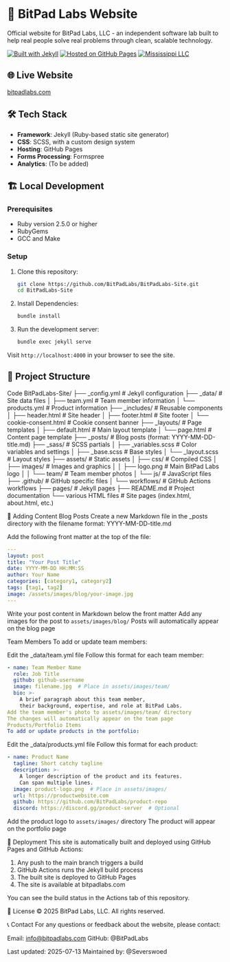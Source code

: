 # 🐸 BitPad Labs Website

Official website for BitPad Labs, LLC - an independent software lab built to help real people solve real problems through clean, scalable technology.

[![Built with Jekyll](https://img.shields.io/badge/Built_with-Jekyll-red.svg)](https://jekyllrb.com/)
[![Hosted on GitHub Pages](https://img.shields.io/badge/Hosted_on-GitHub_Pages-black.svg)](https://pages.github.com/)
[![Mississippi LLC](https://img.shields.io/badge/Mississippi-LLC-green.svg)](https://bitpadlabs.com)

## 🌐 Live Website

[bitpadlabs.com](https://bitpadlabs.com)

## 🛠️ Tech Stack

- **Framework**: Jekyll (Ruby-based static site generator)
- **CSS**: SCSS, with a custom design system
- **Hosting**: GitHub Pages
- **Forms Processing**: Formspree
- **Analytics**: (To be added)

## 🏗️ Local Development

### Prerequisites

- Ruby version 2.5.0 or higher
- RubyGems
- GCC and Make

### Setup

1. Clone this repository:
   ```bash
   git clone https://github.com/BitPadLabs/BitPadLabs-Site.git
   cd BitPadLabs-Site
   ```

2. Install Dependencies:
   ```bash
   bundle install
   ```
3. Run the development server:

   ```bash
   bundle exec jekyll serve
   ```

Visit `http://localhost:4000` in your browser to see the site.

## 📁 Project Structure
Code
BitPadLabs-Site/
├── _config.yml              # Jekyll configuration
├── _data/                   # Site data files
│   ├── team.yml             # Team member information
│   └── products.yml         # Product information
├── _includes/               # Reusable components
│   ├── header.html          # Site header
│   ├── footer.html          # Site footer
│   └── cookie-consent.html  # Cookie consent banner
├── _layouts/                # Page templates
│   ├── default.html         # Main layout template
│   └── page.html            # Content page template
├── _posts/                  # Blog posts (format: YYYY-MM-DD-title.md)
├── _sass/                   # SCSS partials
│   ├── _variables.scss      # Color variables and settings
│   ├── _base.scss           # Base styles
│   └── _layout.scss         # Layout styles
├── assets/                  # Static assets
│   ├── css/                 # Compiled CSS
│   ├── images/              # Images and graphics
│   │   ├── logo.png         # Main BitPad Labs logo
│   │   └── team/            # Team member photos
│   └── js/                  # JavaScript files
├── .github/                 # GitHub specific files
│   └── workflows/           # GitHub Actions workflows
├── pages/                   # Jekyll pages
├── README.md                # Project documentation
└── various HTML files       # Site pages (index.html, about.html, etc.)

🧩 Adding Content
Blog Posts
Create a new Markdown file in the _posts directory with the filename format: YYYY-MM-DD-title.md

Add the following front matter at the top of the file:

```YAML
---
layout: post
title: "Your Post Title"
date: YYYY-MM-DD HH:MM:SS
author: Your Name
categories: [category1, category2]
tags: [tag1, tag2]
image: /assets/images/blog/your-image.jpg
---
```

Write your post content in Markdown below the front matter
Add any images for the post to `assets/images/blog/`
Posts will automatically appear on the blog page

Team Members
To add or update team members:

Edit the _data/team.yml file
Follow this format for each team member:
```YAML
- name: Team Member Name
  role: Job Title
  github: github-username
  image: filename.jpg  # Place in assets/images/team/
  bio: >-
    A brief paragraph about this team member,
    their background, expertise, and role at BitPad Labs.
Add the team member's photo to assets/images/team/ directory
The changes will automatically appear on the team page
Products/Portfolio Items
To add or update products in the portfolio:
```

Edit the _data/products.yml file
Follow this format for each product:

```YAML
- name: Product Name
  tagline: Short catchy tagline
  description: >-
    A longer description of the product and its features.
    Can span multiple lines.
  image: product-logo.png  # Place in assets/images/
  url: https://productwebsite.com
  github: https://github.com/BitPadLabs/product-repo
  discord: https://discord.gg/product-server  # Optional
```

Add the product logo to `assets/images/` directory
The product will appear on the portfolio page

🔄 Deployment
This site is automatically built and deployed using GitHub Pages and GitHub Actions:

1. Any push to the main branch triggers a build
2. GitHub Actions runs the Jekyll build process
3. The built site is deployed to GitHub Pages
4. The site is available at bitpadlabs.com
   
You can see the build status in the Actions tab of this repository.

📄 License
© 2025 BitPad Labs, LLC. All rights reserved.

📞 Contact
For any questions or feedback about the website, please contact:

Email: info@bitpadlabs.com
GitHub: @BitPadLabs

Last updated: 2025-07-13
Maintained by: @Severswoed